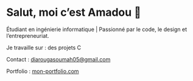 # Salut, moi c’est Amadou 👋
Étudiant en ingénierie informatique | Passionné par le code, le design et l’entrepreneuriat.

Je travaille sur : des projets C

Contact : diarougasoumah05@gmail.com
 
 Portfolio : [mon-portfolio.com](https://mon-portfolio.com)
